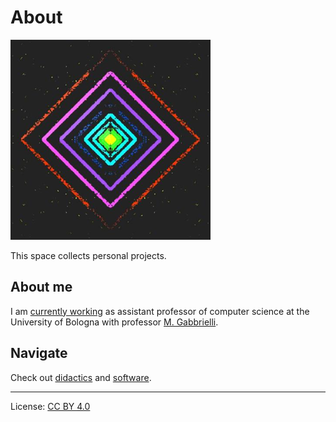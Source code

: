 # About

![logo](assets/images/logo.png)

This space collects personal projects.

## About me

I am [currently working](contact) as assistant professor of computer science at the University of Bologna with professor [M. Gabbrielli](cs.unibo.it/~gabbri).

## Navigate

Check out [didactics](didactics) and [software](software).

---

License: [CC BY 4.0](https://creativecommons.org/licenses/by/4.0/)
